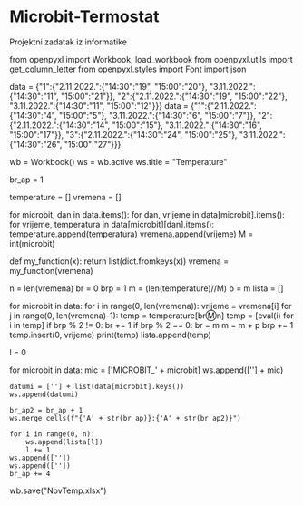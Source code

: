 # Microbit-Termostat
Projektni zadatak iz informatike

from openpyxl import Workbook, load_workbook
from openpyxl.utils import get_column_letter
from openpyxl.styles import Font
import json
    
data = {"1":{"2.11.2022.":{"14:30":"19", "15:00":"20"}, "3.11.2022.":{"14:30":"11", "15:00":"21"}}, "2":{"2.11.2022.":{"14:30":"19", "15:00":"22"}, "3.11.2022.":{"14:30":"11", "15:00":"12"}}}
data = {"1":{"2.11.2022.":{"14:30":"4", "15:00":"5"}, "3.11.2022.":{"14:30":"6", "15:00":"7"}}, "2":{"2.11.2022.":{"14:30":"14", "15:00":"15"}, "3.11.2022.":{"14:30":"16", "15:00":"17"}}, "3":{"2.11.2022.":{"14:30":"24", "15:00":"25"}, "3.11.2022.":{"14:30":"26", "15:00":"27"}}}

wb = Workbook()
ws = wb.active
ws.title = "Temperature"

br_ap = 1

temperature = []
vremena = []

for microbit, dan in data.items():
    for dan, vrijeme in data[microbit].items():
        for vrijeme, temperatura in data[microbit][dan].items():
            temperature.append(temperatura)
            vremena.append(vrijeme)
            M = int(microbit)

def my_function(x):
  return list(dict.fromkeys(x))
vremena = my_function(vremena)

n = len(vremena)
br = 0
brp = 1
m = (len(temperature)//M)
p = m
lista = []

for microbit in data:
    for i in range(0, len(vremena)):
        vrijeme = vremena[i]
        for j in range(0, len(vremena)-1):
            temp = temperature[br:m:n]
            temp = [eval(i) for i in temp]
            if brp % 2 != 0:
                br += 1 
            if brp % 2 == 0:
                br = m
                m = m + p
            brp += 1
            temp.insert(0, vrijeme)
            print(temp)
            lista.append(temp)

l = 0
            
for microbit in data:
    mic = ['MICROBIT_' + microbit]
    ws.append([''] + mic)
    
    datumi = [''] + list(data[microbit].keys())
    ws.append(datumi)
    
    br_ap2 = br_ap + 1
    ws.merge_cells(f"{'A' + str(br_ap)}:{'A' + str(br_ap2)}")

    for i in range(0, n):
        ws.append(lista[l])
        l += 1
    ws.append([''])
    ws.append([''])
    br_ap += 4


wb.save("NovTemp.xlsx")
